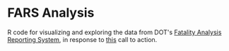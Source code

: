 # FARS Analysis
R code for visualizing and exploring the data from DOT's [Fatality Analysis Reporting System](http://www.nhtsa.gov/FARS "FARS"), in response to [this](https://www.whitehouse.gov/blog/2016/08/29/2015-traffic-fatalities-data-has-just-been-released-call-action-download-and-analyze) call to action.
